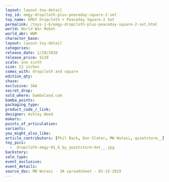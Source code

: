```yaml
---
layout: layout-toy-detail 
toy_id: emgy-dropcloth-plus-peaceday-square-2-set
toy_name: EMGY Dropcloth + Peaceday Square-2 Set
permalink: /toys-1-6/emgy-dropcloth-plus-peaceday-square-2-set.html
world: World War Robot
world_abr: WWR
character_base: 
layout: layout-toy-detail
categories: 
release_date: 1/29/2010
release_price: $120 
scale: one sixth
size: 12 inches
comes_with: dropcloth and square
edition_qty: 
chase: 
exclusive: 3AA
secret_drop: 
sold_where: bambaland.com
bamba_points: 
packaging_type: 
product_code_/_link: 
designer: Ashley Wood
makers: 
points_of_articulation: 
variants: 
you_might_also_like: 
article_contributors: [Phil Back, Don Slater, MW Wutasi, quietstorm__]
toy_pics: 
  -  dropcloth-emgy-01_6_by_quietstorm-dot__.jpg
backstory: 
sale_type: 
event_exclusive: 
event_details: 
source_doc: MW Wutasi - 3A spreadsheet - 01-15-2019
---
```

